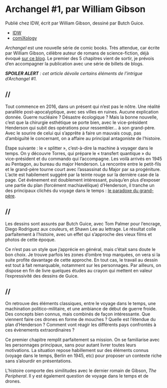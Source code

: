 # Archangel #1, par William Gibson

Publié chez IDW, écrit par William Gibson, dessiné par Butch Guice.

- [IDW](http://www.idwpublishing.com/product/archangel-1/)
- [comiXology](https://www.comixology.com/Archangel-1-of-5/digital-comic/380437)

_Archangel_ est une nouvelle série de comic books. Très attendue, car écrite par William Gibson, célèbre auteur de romans de science-fiction, déjà évoqué [sur ce blog](http://www.vtourraine.net/blog/tags/william-gibson). Le premier des 5 chapitres vient de sortir, je prévois d’en accompagner la publication avec une série de billets de blogs.

_**SPOILER ALERT** : cet article dévoile certains éléments de l’intrigue d’Archangel #1._

## //

Tout commence en 2016, dans un présent qui n’est pas le nôtre. Une réalité parallèle post-apocalyptique, avec ses villes en ruines. Aucune explication donnée. Guerre nucléaire ? Désastre écologique ? Mais la bonne nouvelle, c’est que la chirurgie esthétique se porte bien, avec le vice-président Henderson qui subit des opérations pour ressembler… à son grand-père. Avec le sourire de celui qui s’apprête à faire un mauvais coup, pas d’ambiguïté le concernant, on a affaire au principal antagoniste de l’histoire.

Étape suivante : le « splitter », c’est-à-dire la machine à voyager dans le temps. On y découvre Torres, qui prépare le « transfert quantique » du vice-président et du commando qui l’accompagne. Les voilà arrivés en 1945 au Pentagon, au bureau du major Henderson. La rencontre entre le petit-fils et le grand-père tourne court avec l’assassinat du Major par sa progéniture. L’acte est habilement suggéré par la teinte rouge sur la dernière case de la page. Cet évènement est doublement intéressant, puisqu’en plus d’exposer une partie du plan (forcément machiavélique) d’Henderson, il tranche un des principaux clichés du voyage dans le temps : [le paradoxe du grand-père](https://en.wikipedia.org/wiki/Grandfather_paradox).

## //

Les dessins sont assurés par Butch Guice, avec Tom Palmer pour l’encrage, Diego Rodriguez aux couleurs, et Shawn Lee au lettrage. Le résultat colle parfaitement à l’histoire, avec un effet qui s’approche des vieux films et photos de cette époque. 

Ce n’est pas un style que j’apprécie en général, mais c’était sans doute le bon choix. Je trouve parfois les zones d’ombre trop marquées, on vera si la suite profite davantage de cette approche. En tout cas, le travail au dessin est tout à fait remarquable, notamment sur les personnages. Par ailleurs, on dispose en fin de livre quelques études au crayon qui mettent en valeur l’expressivité des dessins de Guice.

## //

On retrouve des éléments classiques, entre le voyage dans le temps, une machination politico-militaire, et une ambiance de début de guerre froide. Des concepts bien connus, mais combinés de façon intéressante. Que viennent faire ces drones en forme de mouches ? Quelle est l’étendue du plan d’Henderson ? Comment vont réagir les différents pays confrontés à ces évènements extraordinaires ?

Ce premier chapitre remplit parfaitement sa mission. On se familiarise avec les personnages principaux, sans pour autant livrer toutes leurs motivations. La situation repose habillement sur des éléments connus (voyage dans le temps, Berlin en 1945, etc) pour proposer un contexte riche sans s’alourdir en présentations.


L’histoire comporte des similitudes avec le dernier romain de Gibson, _The Peripheral_. Il y est également question de voyage dans le temps et de drones.